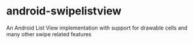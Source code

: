 android-swipelistview
=====================

An Android List View implementation with support for drawable cells and many other swipe related features